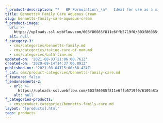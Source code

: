 ```yaml
---
f_product-description: "*   BP Formulation\_\n*   Ideal for use as a mixing agent\_for steroid creams\n*   Fragrance Free\n*   Colour Free\_\n*   Can be used as a soap\_\_alternative"
title: Bennetts® Family Care Aqueous Cream
slug: bennetts-family-care-aqueous-cream
f_product-image:
  url: >-
    https://uploads-ssl.webflow.com/603f86085f811e6ffb5719f0/603f86085f811e1897571b1c_bennetts-family-care-aqueous-cream.png
  alt: null
f_category-3:
  - cms/categories/bennetts-family.md
  - cms/categories/taking-care-of-mom.md
  - cms/categories/bath-time.md
updated-on: '2021-08-03T21:06:00.761Z'
created-on: '2020-09-14T14:37:06.891Z'
published-on: '2021-08-04T15:00:58.424Z'
f_cat: cms/product-categories/bennetts-family-care.md
f_feature: false
f_endorsements-2:
  - url: >-
      https://uploads-ssl.webflow.com/603f86085f811e6ffb5719f0/6109a81d18c86b9cb8c8aef9_square.svg
    alt: null
f_categories-products:
  - cms/product-categories/bennetts-family-care.md
layout: '[products].html'
tags: products
---
```



